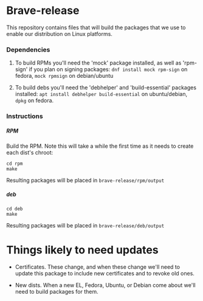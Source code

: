 # Brave-release

This repository contains files that will build the packages that we use to
enable our distribution on Linux platforms.

### Dependencies

1. To build RPMs you'll need the 'mock' package installed, as well as 'rpm-sign' if you plan on signing packages: `dnf install mock rpm-sign` on fedora, `mock rpmsign` on debian/ubuntu

2. To build debs you'll need the 'debhelper' and 'build-essential' packages installed: `apt install debhelper build-essential` on ubuntu/debian, `dpkg` on fedora.

### Instructions

##### RPM
Build the RPM. Note this will take a while the first time as it needs to create each dist's chroot:
```
cd rpm
make
```

Resulting packages will be placed in `brave-release/rpm/output`

##### deb

```
cd deb
make
```

Resulting packages will be placed in `brave-release/deb/output`

# Things likely to need updates

* Certificates. These change, and when these change we'll need to update this package to include new certificates and to revoke old ones.

* New dists. When a new EL, Fedora, Ubuntu, or Debian come about we'll need to build packages for them.
